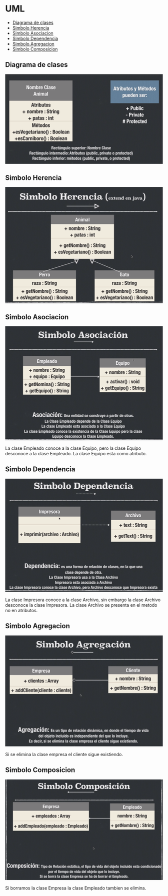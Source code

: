 # UML

- [Diagrama de clases](#Diagrama-de-clases)
- [Simbolo Herencia](#Simbolo-Herencia)
- [Simbolo Asociacion](#Simbolo-Asociacion)
- [Simbolo Dependencia](#Simbolo-Dependencia)
- [Simbolo Agregacion](#Simbolo-Agregacion)
- [Simbolo Composicion](#Simbolo-Composicion)

## Diagrama de clases

![Image](./images/diagrama_clases.png)

## Simbolo Herencia

![image](./images/simbolo_herencia.png)

## Simbolo Asociacion

![image](./images/simbolo_asociacion.png)

La clase Empleado conoce a la clase Equipo, pero la clase Equipo desconoce a la clase Empleado. La clase Equipo esta como atributo.

## Simbolo Dependencia

![imagen](./images/simbolo_dependencia.png)

La clase Impresora conoce a la clase Archivo, sin embargo la clase Archivo desconoce la clase Impresora. La clase Archivo se presenta en el metodo no en atributos.

## Simbolo Agregacion

![iamgen](./images/simbolo_agregacion.png)

Si se elimina la clase empresa el cliente sigue existiendo.

## Simbolo Composicion

![imagen](./images/simbolo_composicion.png)

Si borramos la clase Empresa la clase Empleado tambien se elimina.
